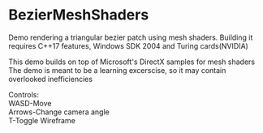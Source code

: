 # BezierMeshShaders
 Demo rendering a triangular bezier patch using mesh shaders. 
 Building it requires C++17 features, Windows SDK 2004 and Turing cards(NVIDIA)
 
 This demo builds on top of Microsoft's DirectX samples for mesh shaders
 The demo is meant to be a learning excerscise, so it may contain overlooked inefficiencies
 
 Controls:\
WASD-Move\
Arrows-Change camera angle\
T-Toggle Wireframe
